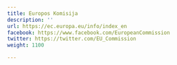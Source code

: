 ```yaml
---
title: Europos Komisija
description: ''
url: https://ec.europa.eu/info/index_en
facebook: https://www.facebook.com/EuropeanCommission
twitter: https://twitter.com/EU_Commission
weight: 1100

---
```


